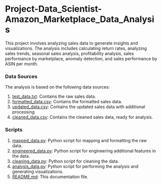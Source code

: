 # Project-Data_Scientist-Amazon_Marketplace_Data_Analysis
This project involves analyzing sales data to generate insights and visualizations. The analysis includes calculating return rates, analyzing sales trends, seasonal sales analysis, profitability analysis, sales performance by marketplace, anomaly detection, and sales performance by ASIN per month.

### Data Sources
The analysis is based on the following data sources:
1. [test_data.txt](test_data.txt): Contains the raw sales data.
2. [formatted_data.csv](formatted_data.csv): Contains the formatted sales data.
3. [updated_data.csv](updated_data.csv): Contains the updated sales data with additional processing
4. [cleaned_data.csv](cleaned_data.csv): Contains the cleaned sales data, ready for analysis.

### Scripts
1. [mapped_data.py](mapped_data.py): Python script for mapping and formatting the raw data.
2. [engineered_data.py](engineered_data.py): Python script for engineering additional features in the data.
3. [cleaning_data.py](cleaning_data.py): Python script for cleaning the data.
4. [analysis_data.py](analysis_data): Python script for performing the analysis and generating visualizations.
5. [README.md](README.md): This documentation file.
